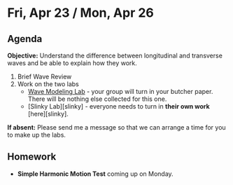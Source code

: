 Fri, Apr 23 / Mon, Apr 26
==================  
  
Agenda  
---------  
**Objective:** Understand the difference between longitudinal and transverse waves and be able to explain how they work.
  
1. Brief Wave Review
2. Work on the two labs
	- [Wave Modeling Lab][model] - your group will turn in your butcher paper.  There will be nothing else collected for this one.
	- [Slinky Lab][slinky] - everyone needs to turn in **their own work** [here][slinky].
  
**If absent:** Please send me a message so that we can arrange a time for you to make up the labs.
  
Homework   
-------------  
- **Simple Harmonic Motion Test** coming up on Monday.
  
[model]:
[slinky]: 
<!--stackedit_data:
eyJoaXN0b3J5IjpbMTg4Mjg1ODczMCw0NjEwMDcyODgsLTIwMj
Y4ODU4MzMsLTQ4MzAwNTEwNSw0MDI3NTk3MjEsLTgwMzYwMzE3
MSw4OTY4MDAzOTIsMTE5NzkzMDcwNSw4OTA2NjE0MjksMTAyMz
A1MzA1NSwtMTUwNTM1OTQ0OCwtMTM4ODg4MDczNiwtMTQ4NzEy
NjIzOSwtMjA2NDE0MDY2NiwxMjc0MTUyMTgzLC0yMDYzNDY2OD
M0LC0xODg4NDg2MzYsLTUxMjg1NDIwOCwtMTk2NTA0MDA1NSwt
MzE4NjgwNzI2XX0=
-->